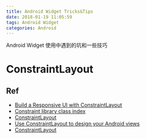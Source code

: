 ```yaml
---
title: Android Widget Tricks&Tips
date: 2018-01-19 11:05:59
tags: Android Widget
categories: Android
---
```


Android Widget 使用中遇到的坑和一些技巧

<!-- more -->

# ConstraintLayout

## Ref

* [Build a Responsive UI with ConstraintLayout](https://developer.android.com/training/constraint-layout/index.html)
* [Constraint library class index](https://developer.android.com/reference/android/support/constraint/classes.html)
* [ConstraintLayout](https://constraintlayout.com/)
* [Use ConstraintLayout to design your Android views](https://codelabs.developers.google.com/codelabs/constraint-layout/#0)
* [ConstraintLayout](https://blog.stylingandroid.com/category/layouts/constraintlayout/)
